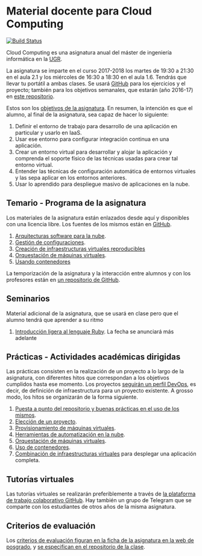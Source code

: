 Material docente para Cloud Computing
==

[![Build Status](https://travis-ci.org/JJ/CC.svg?branch=master)](https://travis-ci.org/JJ/CC)

Cloud Computing es una asignatura anual del máster de ingeniería informática en la [UGR](http://www.ugr.es).

La asignatura se imparte en el curso 2017-2018 los martes de 19:30 a
21:30 en el aula 2.1 y los miércoles de 16:30 a 18:30 en el
aula 1.6. Tendrás que llevar tu portátil a ambas clases. Se usará [GitHub](http://github.com) para los ejercicios y
el proyecto; también para los objetivos semanales, que estarán (año
2016-17) en [este repositorio](https://github.com/JJ/CC-17-18/).

Estos son los [objetivos de la asignatura](documentos/objetivos.md). En resumen, la intención es que el alumno, al final de la asignatura, sea capaz de hacer lo siguiente:

1. Definir el entorno de trabajo para desarrollo de una aplicación en particular y usarlo en IaaS.
2. Usar ese entorno para configurar integración continua en una aplicación.
3. Crear un entorno virtual para desarrollar y alojar la aplicación y comprenda el soporte físico de las técnicas usadas para crear tal entorno virtual.
4. Entender las técnicas de configuración automática de entornos virtuales y las sepa aplicar en los entornos anteriores.
5. Usar lo aprendido para despliegue masivo de aplicaciones en la nube.

Temario - Programa de la asignatura
------------------------------------------------------

Los materiales de la asignatura están enlazados desde aquí y
disponibles con una licencia libre. Los fuentes de los mismos están en
[GitHub](http://github.com/JJ/CC).

1. [Arquitecturas software para la nube](documentos/temas/Arquitecturas_para_la_nube.md).
6. [Gestión de configuraciones](documentos/temas/Provision.md).
3. [Creación de infraestructuras virtuales reproducibles](documentos/temas/Automatizando_cloud.md)
6. [Orquestación de máquinas virtuales](documentos/temas/Orquestacion.md).
3. [Usando contenedores](documentos/temas/Contenedores.md)

La temporización de la asignatura y la interacción entre alumnos y con los profesores están en [un repositorio de GitHub](http://github.com/JJ/CC-17-18).

Seminarios
---------------

Material adicional de la asignatura, que se usará en clase pero que el
alumno tendrá que aprender a su ritmo

1. [Introducción ligera al lenguaje Ruby](documentos/seminarios/ruby.md). La
   fecha se anunciará más adelante


Prácticas - Actividades académicas dirigidas
-------------

Las prácticas consisten en la realización de un proyecto a lo largo de
la asignatura, con diferentes hitos que correspondan a los objetivos
cumplidos hasta ese momento. Los proyectos
[seguirán un perfil DevOps](documentos/proyecto/README.md), es decir,
de definición de infraestructura para un proyecto existente. A grosso
modo, los hitos se organizarán de la forma siguiente. 

1. [Puesta a punto del repositorio y buenas prácticas en el uso de los mismos](documentos/proyecto/0.Repositorio.md).
2. [Elección de un proyecto](documentos/proyecto/1.Infraestructura.md).
3. [Provisionamiento de máquinas virtuales](documentos/proyecto/2.Provisionamiento.md).
4. [Herramientas de automatización en la nube](documentos/proyecto/3.IaaS.md).
4. [Orquestación de máquinas virtuales](documentos/proyecto/4.Orquestacion.md).
4. [Uso de contenedores](documentos/proyecto/4.Docker.md).
4. [Combinación de infraestructuras virtuales](documentos/proyecto/5.Despliegue.md) para
   desplegar una aplicación completa. 

Tutorías virtuales
----

Las tutorías virtuales se realizarán preferiblemente a través de
[la plataforma de trabajo colaborativo GitHub](https://github.com/JJ/CC-17-18/issues?state=open). Hay
también un grupo de Telegram que se comparte con los estudiantes de
otros años de la misma asignatura.

Criterios de evaluación
---

Los
[criterios de evaluación figuran en la ficha de la asignatura en la web de posgrado](http://masteres.ugr.es/ing-informatica/pages/info_academica/guias/201718/1semestre/cloudcomputingfundamentoseinfraestructuras/!),
y
[se especifican en el repositorio de la clase](https://github.com/JJ/CC-17-18/blob/master/Metodolog%C3%ADa_y_criterios_de_evaluaci%C3%B3n.md). 



